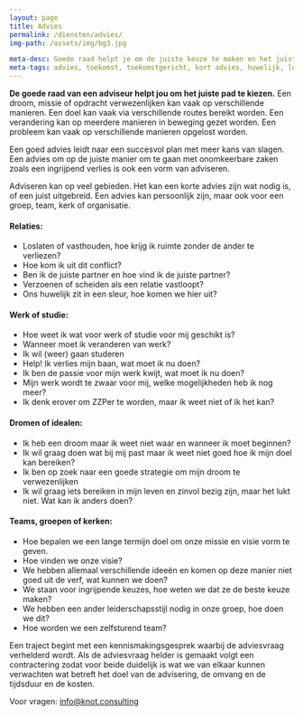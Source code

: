 ```yaml
---
layout: page
title: Advies
permalink: /diensten/advies/
img-path: /assets/img/bg3.jpg

meta-desc: Goede raad helpt je om de juiste keuze te maken en het juiste pad te kiezen richting toekomst
meta-tags: advies, toekomst, toekomstgericht, kort advies, huwelijk, loopbaan, zingeving, levensweg, studiekeuze, beroepskeuze, relatieadvies, loopbaanadvies, persoonlijk advies, christelijk advies
---
```


**De goede raad van een adviseur helpt jou om het juiste pad te kiezen.**
Een droom, missie of opdracht verwezenlijken kan vaak op verschillende manieren.
Een doel kan vaak via verschillende routes bereikt worden. 
Een verandering kan op meerdere manieren in beweging gezet worden.
Een probleem kan vaak op verschillende manieren opgelost worden.

Een goed advies leidt naar een succesvol plan met meer kans van slagen.
Een advies om op de juiste manier om te gaan met onomkeerbare zaken zoals een ingrijpend verlies is ook een vorm van adviseren.

Adviseren kan op veel gebieden. Het kan een korte advies zijn wat nodig is, of een juist uitgebreid. Een advies kan persoonlijk zijn, maar ook voor een groep, team, kerk of organisatie.
 
#### Relaties:
- Loslaten of vasthouden, hoe krijg ik ruimte zonder de ander te verliezen?
- Hoe kom ik uit dit conflict?
- Ben ik de juiste partner en hoe vind ik de juiste partner?
- Verzoenen of scheiden als een relatie vastloopt?
- Ons huwelijk zit in een sleur, hoe komen we hier uit?

#### Werk of studie:
- Hoe weet ik wat voor werk of studie voor mij geschikt is?
- Wanneer moet ik veranderen van werk?
- Ik wil (weer) gaan studeren
- Help! Ik verlies mijn baan, wat moet ik nu doen?
- Ik ben de passie voor mijn werk kwijt, wat moet ik nu doen?
- Mijn werk wordt te zwaar voor mij, welke mogelijkheden heb ik nog meer?
- Ik denk erover om ZZPer te worden, maar ik weet niet of ik het kan?

#### Dromen of idealen:
- Ik heb een droom maar ik weet niet waar en wanneer ik moet beginnen?
- Ik wil graag doen wat bij mij past maar ik weet niet goed hoe ik mijn doel kan bereiken?
- Ik ben op zoek naar een goede strategie om mijn droom te verwezenlijken
- Ik wil graag iets bereiken in mijn leven en zinvol bezig zijn, maar het lukt niet. Wat kan ik anders doen?

#### Teams, groepen of kerken:
- Hoe bepalen we een lange termijn doel om onze missie en visie vorm te geven.
- Hoe vinden we onze visie?
- We hebben allemaal verschillende ideeën en komen op deze manier niet goed uit de verf, wat kunnen we doen?
- We staan voor ingrijpende keuzes, hoe weten we dat ze de beste keuze maken?
- We hebben een ander leiderschapsstijl nodig in onze groep, hoe doen we dit?
- Hoe worden we een zelfsturend team?


Een traject begint met een kennismakingsgesprek waarbij de adviesvraag verhelderd wordt. 
Als de adviesvraag helder is gemaakt volgt een contractering zodat voor beide duidelijk is wat we van elkaar kunnen verwachten wat betreft het doel van de advisering, de omvang  en de tijdsduur en de kosten.

Voor vragen: info@knot.consulting
